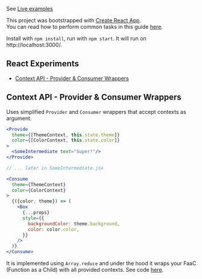 See [Live examples](http://react-experiments.herokuapp.com/)<br>

This project was bootstrapped with [Create React App](https://github.com/facebookincubator/create-react-app).<br>
You can read how to perform common tasks in this guide [here](https://github.com/facebookincubator/create-react-app/blob/master/packages/react-scripts/template/README.md).

Install with `npm install`, run with `npm start`. It will run on http://localhost:3000/.

## React Experiments

- [Context API - Provider & Consumer Wrappers](#context-api---provider--consumer-wrappers)

## Context API - Provider & Consumer Wrappers

Uses simplified `Provider` and `Consumer` wrappers that accept contexts as argument.


```jsx
<Provide
  theme={[ThemeContext, this.state.theme]}
  color={[ColorContext, this.state.color]}
>
  <SomeIntermediate text="Super!"/>
</Provide>

// ... later in SomeIntermediate.jsx

<Consume
  theme={ThemeContext}
  color={ColorContext}
>
  {({color, theme}) => (
    <Box
      {...props}
      style={{
        backgroundColor: theme.background,
        color: color.color,
      }}
    />
  )}
</Consume>
```

It is implemented using `Array.reduce` and under the hood it wraps your FaaC (Function as a Child) with all provided contexts. See code [here](https://github.com/ackvf/react-experiments/blob/master/src/experiments/ContextAPI/SuperContext.jsx).
